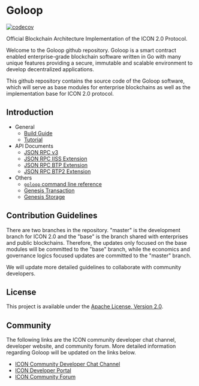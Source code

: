 # Goloop
[![codecov](https://codecov.io/gh/icon-project/goloop/branch/master/graph/badge.svg?token=5DUTFEGMFY)](https://codecov.io/gh/icon-project/goloop)

Official Blockchain Architecture Implementation of the ICON 2.0 Protocol.

Welcome to the Goloop github repository. Goloop is a smart contract enabled enterprise-grade blockchain software written in Go with many unique features providing a secure, immutable and scalable environment to develop decentralized applications.

This github repository contains the source code of the Goloop software, which will serve as base modules for enterprise blockchains as well as the implementation base for ICON 2.0 protocol.

## Introduction

* General
  - [Build Guide](doc/build.md)
  - [Tutorial](doc/tutorial.md)
* API Documents
  - [JSON RPC v3](doc/jsonrpc_v3.md)
  - [JSON RPC IISS Extension](doc/iiss_extension.md)
  - [JSON RPC BTP Extension](doc/btp_extension.md)
  - [JSON RPC BTP2 Extension](doc/btp2_extension.md)
* Others
  - [`goloop` command line reference](doc/goloop_cli.md)
  - [Genesis Transaction](doc/genesis_tx.md)
  - [Genesis Storage](doc/genesis_storage.md)

## Contribution Guidelines

There are two branches in the repository. "master" is the development branch for ICON 2.0 and the "base" is the branch shared with enterprises and public blockchains. Therefore, the updates only focused on the base modules will be committed to the "base" branch, while the economics and governance logics focused updates are committed to the "master" branch.

We will update more detailed guidelines to collaborate with community developers.

## License

This project is available under the [Apache License, Version 2.0](LICENSE).

## Community

The following links are the ICON community developer chat channel, developer website, and community forum. More detailed information regarding Goloop will be updated on the links below.

- [ICON Community Developer Chat Channel](https://t.me/icondevs)
- [ICON Developer Portal](https://www.icondev.io/)
- [ICON Community Forum](https://forum.icon.community/)
